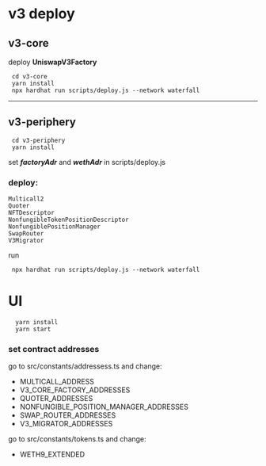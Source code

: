 # v3 deploy
## v3-core

deploy **UniswapV3Factory**

```
 cd v3-core
 yarn install
 npx hardhat run scripts/deploy.js --network waterfall
```

***
## v3-periphery

```
 cd v3-periphery
 yarn install
```

set ***factoryAdr*** and ***wethAdr*** in scripts/deploy.js

### deploy: 
    Multicall2
    Quoter
    NFTDescriptor
    NonfungibleTokenPositionDescriptor
    NonfungiblePositionManager
    SwapRouter
    V3Migrator

run
```
 npx hardhat run scripts/deploy.js --network waterfall
```

# UI

```
  yarn install
  yarn start
```
### set contract addresses
go to src/constants/addressess.ts and change:
- MULTICALL_ADDRESS
- V3_CORE_FACTORY_ADDRESSES
- QUOTER_ADDRESSES
- NONFUNGIBLE_POSITION_MANAGER_ADDRESSES
- SWAP_ROUTER_ADDRESSES
- V3_MIGRATOR_ADDRESSES

go to src/constants/tokens.ts and change:
- WETH9_EXTENDED
